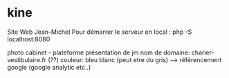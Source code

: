 # kine
Site Web Jean-Michel
Pour démarrer le serveur en local : php -S localhost:8080

photo cabinet - plateforme 
présentation de jm
nom de domaine: charier-vestibulaire.fr (??)
couleur: bleu blanc (peut etre du gris)
--> référencement google (google analytic etc..) 
